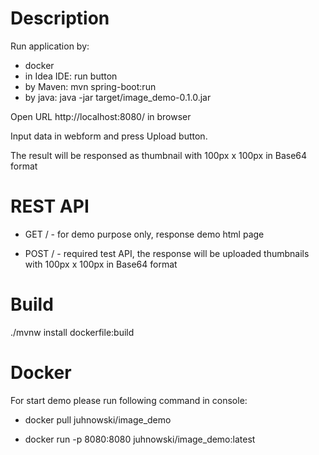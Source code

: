# Description
Run application by:
- docker
- in Idea IDE: run button 
- by Maven: mvn spring-boot:run
- by java: java -jar target/image_demo-0.1.0.jar

Open URL http://localhost:8080/ in browser

Input data in webform and press Upload button.

The result will be responsed as thumbnail with 100px x 100px in Base64 format

# REST API
- GET / - for demo purpose only, response demo html page

- POST / - required test API, the response will be uploaded thumbnails with 100px x 100px in Base64 format 

# Build
./mvnw install dockerfile:build

# Docker
For start demo please run following command in console:

- docker pull juhnowski/image_demo

- docker run -p 8080:8080 juhnowski/image_demo:latest

